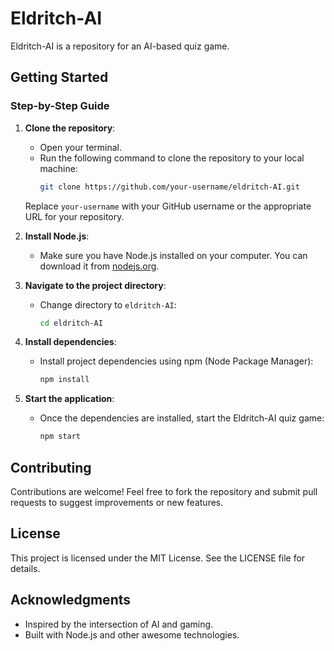 # Eldritch-AI

Eldritch-AI is a repository for an AI-based quiz game.

## Getting Started

### Step-by-Step Guide

1. **Clone the repository**:
   - Open your terminal.
   - Run the following command to clone the repository to your local machine:
     ```sh
     git clone https://github.com/your-username/eldritch-AI.git
     ```
   Replace `your-username` with your GitHub username or the appropriate URL for your repository.

2. **Install Node.js**:
   - Make sure you have Node.js installed on your computer. You can download it from [nodejs.org](https://nodejs.org).

3. **Navigate to the project directory**:
   - Change directory to `eldritch-AI`:
     ```sh
     cd eldritch-AI
     ```

4. **Install dependencies**:
   - Install project dependencies using npm (Node Package Manager):
     ```sh
     npm install
     ```

5. **Start the application**:
   - Once the dependencies are installed, start the Eldritch-AI quiz game:
     ```sh
     npm start
     ```

## Contributing

Contributions are welcome! Feel free to fork the repository and submit pull requests to suggest improvements or new features.

## License

This project is licensed under the MIT License. See the LICENSE file for details.

## Acknowledgments

- Inspired by the intersection of AI and gaming.
- Built with Node.js and other awesome technologies.
